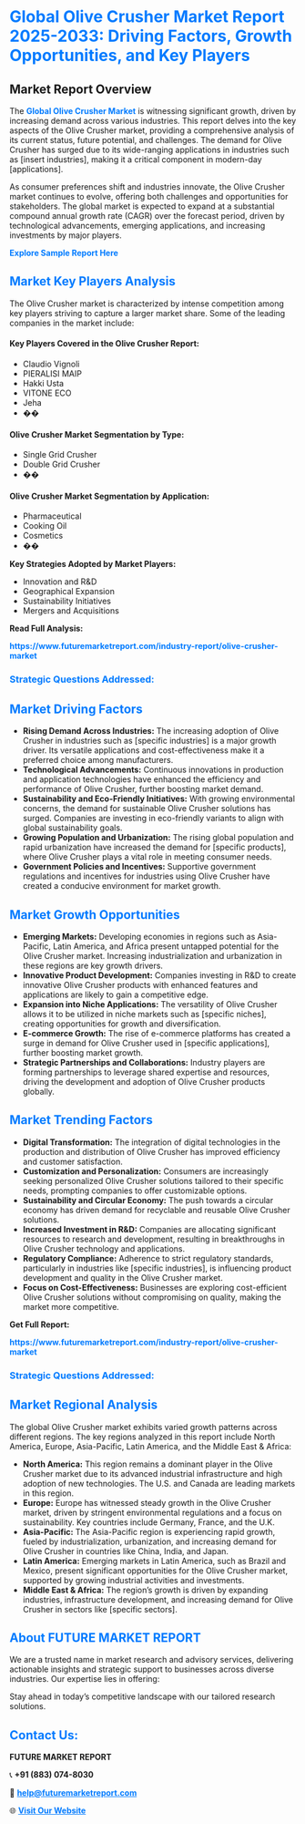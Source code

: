 <h1 style="color: #007BFF;">Global Olive Crusher Market Report 2025-2033: Driving Factors, Growth Opportunities, and Key Players</h1>

<section id="overview">
<h2>Market Report Overview</h2>
<p>The <a href="https://www.futuremarketreport.com/industry-report/olive-crusher-market" style="color: #007BFF; text-decoration: none;"><strong>Global Olive Crusher Market</strong></a> is witnessing significant growth, driven by increasing demand across various industries. This report delves into the key aspects of the Olive Crusher market, providing a comprehensive analysis of its current status, future potential, and challenges. The demand for Olive Crusher has surged due to its wide-ranging applications in industries such as [insert industries], making it a critical component in modern-day [applications].</p>
<p>As consumer preferences shift and industries innovate, the Olive Crusher market continues to evolve, offering both challenges and opportunities for stakeholders. The global market is expected to expand at a substantial compound annual growth rate (CAGR) over the forecast period, driven by technological advancements, emerging applications, and increasing investments by major players.</p>
</section>

<section id="overview">
<p><a href="https://www.futuremarketreport.com/request-sample/reportId=118604" style="color: #007BFF; text-decoration: none;"><strong>Explore Sample Report Here</strong></a></p>
</section>

<section id="key-players">
<h2 style="color: #007BFF;">Market Key Players Analysis</h2>
<p>The Olive Crusher market is characterized by intense competition among key players striving to capture a larger market share. Some of the leading companies in the market include:</p>
<h4>Key Players Covered in the Olive Crusher Report:</h4>
<ul><li>Claudio Vignoli</li><li>PIERALISI MAIP</li><li>Hakki Usta</li><li>VITONE ECO</li><li>Jeha</li><li>��</li></ul>
<h4>Olive Crusher Market Segmentation by Type:</h4>
<ul><li>Single Grid Crusher</li><li>Double Grid Crusher</li><li>��</li></ul>

<h4>Olive Crusher Market Segmentation by Application:</h4>
<ul><li>Pharmaceutical</li><li>Cooking Oil</li><li>Cosmetics</li><li>��</li></ul>
<p><strong>Key Strategies Adopted by Market Players:</strong></p>
<ul>
<li>Innovation and R&D</li>
<li>Geographical Expansion</li>
<li>Sustainability Initiatives</li>
<li>Mergers and Acquisitions</li>
</ul>
</section>

<section>
<p><strong>Read Full Analysis: </strong></p><a href="https://www.futuremarketreport.com/industry-report/olive-crusher-market" style="color: #007BFF; text-decoration: none;"><strong>https://www.futuremarketreport.com/industry-report/olive-crusher-market</strong></a>
<h3 style="color: #007BFF;">Strategic Questions Addressed:</h3>
</section>

<section id="driving-factors">
<h2 style="color: #007BFF;">Market Driving Factors</h2>
<ul>
<li><strong>Rising Demand Across Industries:</strong> The increasing adoption of Olive Crusher in industries such as [specific industries] is a major growth driver. Its versatile applications and cost-effectiveness make it a preferred choice among manufacturers.</li>
<li><strong>Technological Advancements:</strong> Continuous innovations in production and application technologies have enhanced the efficiency and performance of Olive Crusher, further boosting market demand.</li>
<li><strong>Sustainability and Eco-Friendly Initiatives:</strong> With growing environmental concerns, the demand for sustainable Olive Crusher solutions has surged. Companies are investing in eco-friendly variants to align with global sustainability goals.</li>
<li><strong>Growing Population and Urbanization:</strong> The rising global population and rapid urbanization have increased the demand for [specific products], where Olive Crusher plays a vital role in meeting consumer needs.</li>
<li><strong>Government Policies and Incentives:</strong> Supportive government regulations and incentives for industries using Olive Crusher have created a conducive environment for market growth.</li>
</ul>
</section>

<section id="growth-opportunities">
<h2 style="color: #007BFF;">Market Growth Opportunities</h2>
<ul>
<li><strong>Emerging Markets:</strong> Developing economies in regions such as Asia-Pacific, Latin America, and Africa present untapped potential for the Olive Crusher market. Increasing industrialization and urbanization in these regions are key growth drivers.</li>
<li><strong>Innovative Product Development:</strong> Companies investing in R&D to create innovative Olive Crusher products with enhanced features and applications are likely to gain a competitive edge.</li>
<li><strong>Expansion into Niche Applications:</strong> The versatility of Olive Crusher allows it to be utilized in niche markets such as [specific niches], creating opportunities for growth and diversification.</li>
<li><strong>E-commerce Growth:</strong> The rise of e-commerce platforms has created a surge in demand for Olive Crusher used in [specific applications], further boosting market growth.</li>
<li><strong>Strategic Partnerships and Collaborations:</strong> Industry players are forming partnerships to leverage shared expertise and resources, driving the development and adoption of Olive Crusher products globally.</li>
</ul>
</section>

<section id="trending-factors">
<h2 style="color: #007BFF;">Market Trending Factors</h2>
<ul>
<li><strong>Digital Transformation:</strong> The integration of digital technologies in the production and distribution of Olive Crusher has improved efficiency and customer satisfaction.</li>
<li><strong>Customization and Personalization:</strong> Consumers are increasingly seeking personalized Olive Crusher solutions tailored to their specific needs, prompting companies to offer customizable options.</li>
<li><strong>Sustainability and Circular Economy:</strong> The push towards a circular economy has driven demand for recyclable and reusable Olive Crusher solutions.</li>
<li><strong>Increased Investment in R&D:</strong> Companies are allocating significant resources to research and development, resulting in breakthroughs in Olive Crusher technology and applications.</li>
<li><strong>Regulatory Compliance:</strong> Adherence to strict regulatory standards, particularly in industries like [specific industries], is influencing product development and quality in the Olive Crusher market.</li>
<li><strong>Focus on Cost-Effectiveness:</strong> Businesses are exploring cost-efficient Olive Crusher solutions without compromising on quality, making the market more competitive.</li>
</ul>
</section>

<section>
<p><strong>Get Full Report: </strong></p><a href="https://www.futuremarketreport.com/industry-report/olive-crusher-market" style="color: #007BFF; text-decoration: none;"><strong>https://www.futuremarketreport.com/industry-report/olive-crusher-market</strong></a>
<h3 style="color: #007BFF;">Strategic Questions Addressed:</h3>
</section>


<section id="regional-analysis">
<h2 style="color: #007BFF;">Market Regional Analysis</h2>
<p>The global Olive Crusher market exhibits varied growth patterns across different regions. The key regions analyzed in this report include North America, Europe, Asia-Pacific, Latin America, and the Middle East & Africa:</p>
<ul>
<li><strong>North America:</strong> This region remains a dominant player in the Olive Crusher market due to its advanced industrial infrastructure and high adoption of new technologies. The U.S. and Canada are leading markets in this region.</li>
<li><strong>Europe:</strong> Europe has witnessed steady growth in the Olive Crusher market, driven by stringent environmental regulations and a focus on sustainability. Key countries include Germany, France, and the U.K.</li>
<li><strong>Asia-Pacific:</strong> The Asia-Pacific region is experiencing rapid growth, fueled by industrialization, urbanization, and increasing demand for Olive Crusher in countries like China, India, and Japan.</li>
<li><strong>Latin America:</strong> Emerging markets in Latin America, such as Brazil and Mexico, present significant opportunities for the Olive Crusher market, supported by growing industrial activities and investments.</li>
<li><strong>Middle East & Africa:</strong> The region’s growth is driven by expanding industries, infrastructure development, and increasing demand for Olive Crusher in sectors like [specific sectors].</li>
</ul>
</section>

<footer>
<h2 style="color: #007BFF;">About FUTURE MARKET REPORT</h2>
<p>We are a trusted name in market research and advisory services, delivering actionable insights and strategic support to businesses across diverse industries. Our expertise lies in offering:</p>

<p>Stay ahead in today’s competitive landscape with our tailored research solutions.</p>

<h2 style="color: #007BFF;">Contact Us:</h2>
<p><strong>FUTURE MARKET REPORT</strong></p>
<p>📞 <strong>+91 (883) 074-8030</strong></p>
<p>📧 <strong><a href="mailto:help@futuremarketreport.com" style="color: #007BFF;">help@futuremarketreport.com</a></strong></p>
<p>🌐 <strong><a href="https://www.futuremarketreport.com/" style="color: #007BFF;">Visit Our Website</a></strong></p>
</footer>